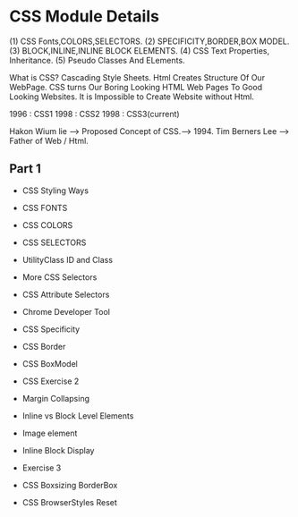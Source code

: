 # CSS Module Details

(1) CSS Fonts,COLORS,SELECTORS.
(2) SPECIFICITY,BORDER,BOX MODEL.
(3) BLOCK,INLINE,INLINE BLOCK ELEMENTS.
(4) CSS Text Properties, Inheritance.
(5) Pseudo Classes And ELements.

What is CSS?
Cascading Style Sheets.
Html Creates Structure Of Our WebPage.
CSS turns Our Boring Looking HTML Web Pages To Good Looking Websites.
It is Impossible to Create Website without Html.

1996 : CSS1
1998 : CSS2
1998 : CSS3(current)

Hakon Wium lie --> Proposed Concept of CSS.--> 1994.
Tim Berners Lee --> Father of Web / Html.

## Part 1

- CSS Styling Ways
- CSS FONTS
- CSS COLORS
- CSS SELECTORS
- UtilityClass ID and Class
- More CSS Selectors
- CSS Attribute Selectors
- Chrome Developer Tool
- CSS Specificity
- CSS Border
- CSS BoxModel
- CSS Exercise 2

- Margin Collapsing
- Inline vs Block Level Elements
- Image element
- Inline Block Display
- Exercise 3

- CSS Boxsizing BorderBox
- CSS BrowserStyles Reset
